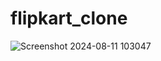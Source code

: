 # flipkart_clone
![Screenshot 2024-08-11 103047](https://github.com/user-attachments/assets/89599535-4317-4ce9-9f10-2ba866f3d6b1)

